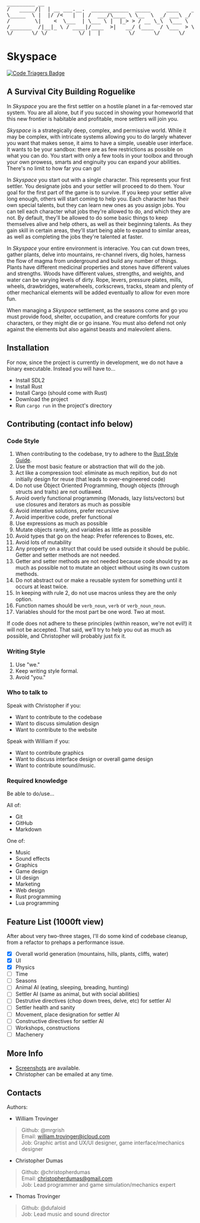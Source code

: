 <pre>
_________ __
/   _____/|  | __ ___.__.  ____________  _____     ____    ____
\_____  \ |  |/ /<   |  | /  ___/\____ \ \__  \  _/ ___\ _/ __ \
/        \|    <  \___  | \___ \ |  |_> > / __ \_\  \___ \  ___/
/_______  /|__|_ \ / ____|/____  >|   __/ (____  / \___  > \___  >
\/      \/ \/          \/ |__|         \/      \/      \/
</pre>


# Skyspace

[![Code Triagers Badge](https://www.codetriage.com/christopherdumas/skyspace/badges/users.svg)](https://www.codetriage.com/christopherdumas/skyspace)

## A Survival City Building Roguelike

In *Skyspace* you are the first settler on a hostile planet in a
far-removed star system. You are all alone, but if you succed in
showing your homeworld that this new frontier is habitable and
profitable, more settlers will join you.

*Skyspace* is a strategically deep, complex, and permissive
world. While it may be complex, with intricate systems allowing you to
do largely whatever you want that makes sense, it aims to have a
simple, useable user interface. It wants to be your sandbox: there are
as few restrictions as possible on what you can do. You start with
only a few tools in your toolbox and through your own prowess, smarts
and enginuity you can expand your abilities. There's no limit to how
far you can go!

In *Skyspace* you start out with a single character. This
represents your first settler. You designate jobs and your settler
will proceed to do them. Your goal for the first part of the game is to
survive. If you keep your settler alive long enough, others will start
coming to help you. Each character has their own special talents, but
they can learn new ones as you assign jobs. You can tell each
character what jobs they're allowed to do, and which they are not. By
default, they'll be allowed to do some basic things to keep themselves
alive and help others, as well as their beginning talents. As they
gain skill in certain areas, they'll start being able to expand to
similar areas, as well as completing the jobs they're talented at
faster.

In *Skyspace* your entire environment is interacive. You can
cut down trees, gather plants, delve into mountains, re-channel
rivers, dig holes, harness the flow of magma from underground and
build any number of things. Plants have different medicinal properties
and stones have different values and strengths. Woods have different
values, strengths, and weights, and water can be varying levels of
dirty. Rope, levers, pressure plates, mills, wheels, drawbridges,
waterwheels, corkscrews, tracks, steam and plenty of other mechanical
elements will be added eventually to allow for even more fun.

When managing a *Skyspace* settlement, as the seasons come and go you
must provide food, shelter, occupation, and creature comforts for your
characters, or they might die or go insane. You must also defend not
only against the elements but also against beasts and malevolent
aliens.

## Installation

For now, since the project is currently in development, we do not have a binary executable. Instead you will have to...

- Install SDL2
- Install Rust
- Install Cargo (should come with Rust)
- Download the project
- Run `cargo run` in the project's directory

## Contributing (contact info below)

### Code Style

1. When contributing to the codebase, try to adhere to the [Rust Style Guide](https://aturon.github.io/).
1. Use the most basic feature or abstraction that will do the job.
1. Act like a compression tool: eliminate as much repition, but do not initially design for reuse (that leads to over-engineered code)
1. Do not use Object Oriented Programming, though objects (through structs and traits) are not outlawed.
1. Avoid overly functional programming (Monads, lazy lists/vectors) but use closures and iterators as much as possible
1. Avoid interative solutions, prefer recursive
1. Avoid imperitive code, prefer functional
1. Use expressions as much as possible
1. Mutate objects rarely, and variables as little as possible
1. Avoid types that go on the heap: Prefer references to Boxes, etc.
1. Avoid lots of mutability
1. Any property on a struct that could be used outside it should be public. Getter and setter methods are not needed.
1. Getter and setter methods are not needed because code should try as much as possible not to mutate an object without using its own custom methods.
1. Do not abstract out or make a reusable system for something until it occurs at least twice.
1. In keeping with rule 2, do not use macros unless they are the only option.
1. Function names should be `verb_noun`, `verb` or `verb_noun_noun`.
1. Variables should for the most part be one word. Two at most.

If code does not adhere to these principles (within reason, we're not evil!) it will not be accepted. That said, we'll try to help you out as much as possible, and Christopher will probably just fix it.

### Writing Style

1. Use "we."
1. Keep writing style formal.
1. Avoid "you."


### Who to talk to

Speak with Christopher if you:

- Want to contribute to the codebase
- Want to discuss simulation design
- Want to contribute to the website

Speak with William if you:

- Want to contribute graphics
- Want to discuss interface design or overall game design
- Want to contribute sound/music.

### Required knowledge
Be able to do/use...

All of:
- Git
- GitHub
- Markdown

One of:
- Music
- Sound effects
- Graphics
- Game design
- UI design
- Marketing
- Web design
- Rust programming
- Lua programming

## Feature List (1000ft view)

After about very two-three stages, I'll do some kind of codebase
cleanup, from a refactor to prehaps a performance issue.

- [x] Overall world generation (mountains, hills, plants, cliffs, water)
- [x] UI
- [x] Physics
- [ ] Time
- [ ] Seasons
- [ ] Animal AI (eating, sleeping, breading, hunting)
- [ ] Settler AI (same as animal, but with social abilities)
- [ ] Destrutive directives (chop down trees, delve, etc) for settler AI
- [ ] Settler health and sanity
- [ ] Movement, place designation for settler AI
- [ ] Constructive directives for settler AI
- [ ] Workshops, constructions
- [ ] Machenery

## More Info

- [Screenshots](https://github.com/christopherdumas/Skyspace/tree/master/assets/screenshots) are available.
- Christopher can be emailed at any time.

## Contacts

Authors:

- William Trovinger
> Github: @mrgrish<br>
> Email: william.trovinger@icloud.com<br>
> Job: Graphic artist and UX/UI designer, game interface/mechanics designer<br>

- Christopher Dumas
> Github: @christopherdumas<br>
> Email: christopherdumas@gmail.com<br>
> Job: Lead programmer and game simulation/mechanics expert<br>

- Thomas Trovinger
> Github: @dufaloid<br>
> Job: Lead music and sound director<br>
